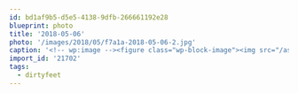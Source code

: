 ```yaml
---
id: bd1af9b5-d5e5-4138-9dfb-266661192e28
blueprint: photo
title: '2018-05-06'
photo: '/images/2018/05/f7a1a-2018-05-06-2.jpg'
caption: '<!-- wp:image --><figure class="wp-block-image"><img src="/assets/images/2018/05/7920c-2018-05-06.jpg" /></figure><!-- /wp:image --><!-- wp:image --><figure class="wp-block-image"><img src="/assets/images/2018/05/c1af2-2018-05-06-1.jpg" /></figure><!-- /wp:image --><!-- wp:image --><figure class="wp-block-image"><img src="/assets/images/2018/05/f7a1a-2018-05-06-2.jpg" /></figure><!-- /wp:image --><!-- wp:paragraph --><p>And off they go! Runners looking strong at the #dirtyfeet trail race in Kal park today.</p><!-- /wp:paragraph -->'
import_id: '21702'
tags:
  - dirtyfeet
---
```

